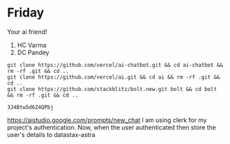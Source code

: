 # Friday
Your ai friend!

1. HC Varma
2. DC Pandey

```
git clone https://github.com/vercel/ai-chatbot.git && cd ai-chatbot && rm -rf .git && cd ..
git clone https://github.com/vercel/ai.git && cd ai && rm -rf .git && cd ..
git clone https://github.com/stackblitz/bolt.new.git bolt && cd bolt && rm -rf .git && cd ..
```

```
3J4Btw5d6Z4QPbj
```

https://aistudio.google.com/prompts/new_chat
I am using clerk for my project's authentication. Now, when the user authenticated then store the user's details to datastax-astra